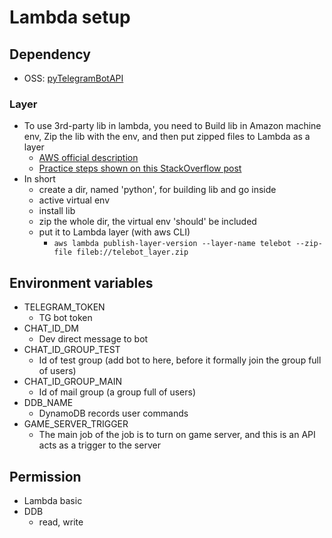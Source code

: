 # Lambda setup

## Dependency
* OSS: [pyTelegramBotAPI](https://github.com/eternnoir/pyTelegramBotAPI)
### Layer
* To use 3rd-party lib in lambda, you need to Build lib in Amazon machine env, Zip the lib with the env, and then put zipped files to Lambda as a layer
  * [AWS official description](https://docs.aws.amazon.com/lambda/latest/dg/configuration-layers.html)
  * [Practice steps shown on this StackOverflow post](https://stackoverflow.com/questions/57688731/unable-to-import-module-lambda-function-no-module-named-pandas)
* In short 
  * create a dir, named 'python', for building lib and go inside
  * active virtual env
  * install lib
  * zip the whole dir, the virtual env 'should' be included
  * put it to Lambda layer (with aws CLI)
    * `aws lambda publish-layer-version --layer-name telebot --zip-file fileb://telebot_layer.zip`


## Environment variables
* TELEGRAM_TOKEN
  * TG bot token
* CHAT_ID_DM
  * Dev direct message to bot
* CHAT_ID_GROUP_TEST
  * Id of test group (add bot to here, before it formally join the group full of users)
* CHAT_ID_GROUP_MAIN
  * Id of mail group (a group full of users)
* DDB_NAME
  * DynamoDB records user commands
* GAME_SERVER_TRIGGER
  * The main job of the job is to turn on game server, and this is an API acts as a trigger to the server

## Permission
* Lambda basic
* DDB
  * read, write
  
